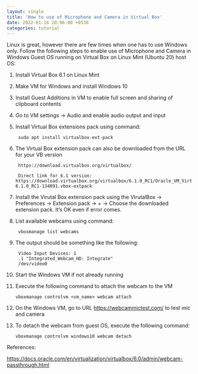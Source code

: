 ```yaml
---
layout: single
title: 'How to use of Microphone and Camera in Virtual Box'
date: 2022-01-16 20:06:00 +0530
categories: tutorial
---
```


Linux is great, however there are few times when one has to use Windows only. Follow the following steps to enable use of Microphone and Camera in Windows Guest OS running on Virtual Box on Linux Mint (Ubuntu 20) host OS:

1. Install Virtual Box 6.1 on Linux Mint
2. Make VM for Windows and install Windows 10
3. Install Guest Additions in VM to enable full screen and sharing of clipboard contents
4. Go to VM settings -> Audio and enable audio output and input
5. Install Virtual Box extensions pack using command:

        sudo apt install virtualbox-ext-pack

6. The Virtual Box extension pack can also be downloaded from the URL for your VB version

        https://download.virtualbox.org/virtualbox/

        Direct link for 6.1 version: https://download.virtualbox.org/virtualbox/6.1.0_RC1/Oracle_VM_VirtualBox_Extension_Pack-6.1.0_RC1-134891.vbox-extpack

7. Install the Virutal Box extension pack using the VIrutalBox -> Preferences -> Extension pack -> + -> Choose the downloaded extension pack. It’s OK even if error comes.
8. List available webcams using command:

        vboxmanage list webcams

9. The output should be something like the following:

        Video Input Devices: 1
        .1 "Integrated_Webcam_HD: Integrate"
        /dev/video0


10. Start the Windows VM if not already running
11. Execute the following command to attach the webcam to the VM

        vboxmanage controlvm <vm_name> webcam attach

12. On the Windows VM, go to URL https://webcammictest.com/ to test mic and camera
13. To detach the webcam from guest OS, execute the following command:

        vboxmanage controlvm windows10 webcam detach


References:

https://docs.oracle.com/en/virtualization/virtualbox/6.0/admin/webcam-passthrough.html


